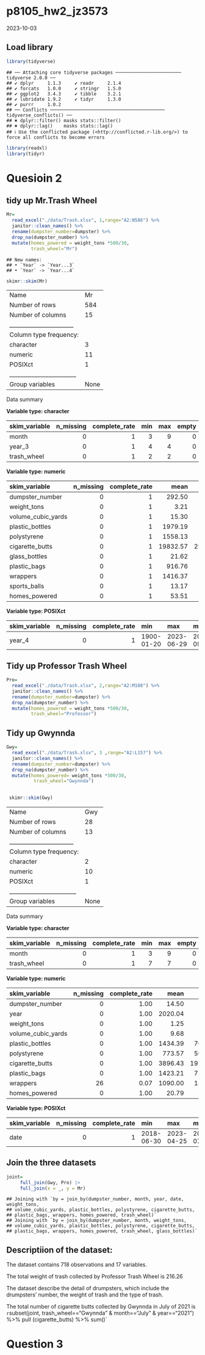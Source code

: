 p8105_hw2_jz3573
================
2023-10-03

## Load library

``` r
library(tidyverse)
```

    ## ── Attaching core tidyverse packages ──────────────────────── tidyverse 2.0.0 ──
    ## ✔ dplyr     1.1.3     ✔ readr     2.1.4
    ## ✔ forcats   1.0.0     ✔ stringr   1.5.0
    ## ✔ ggplot2   3.4.3     ✔ tibble    3.2.1
    ## ✔ lubridate 1.9.2     ✔ tidyr     1.3.0
    ## ✔ purrr     1.0.2     
    ## ── Conflicts ────────────────────────────────────────── tidyverse_conflicts() ──
    ## ✖ dplyr::filter() masks stats::filter()
    ## ✖ dplyr::lag()    masks stats::lag()
    ## ℹ Use the conflicted package (<http://conflicted.r-lib.org/>) to force all conflicts to become errors

``` r
library(readxl)
library(tidyr)
```

# Quesioin 2

## tidy up Mr.Trash Wheel

``` r
Mr=
  read_excel("./data/Trash.xlsx", 1,range="A2:N586") %>% 
  janitor::clean_names() %>% 
  rename(dumpster_number=dumpster) %>% 
  drop_na(dumpster_number) %>% 
  mutate(homes_powered = weight_tons *500/30,
         trash_wheel="Mr")
```

    ## New names:
    ## • `Year` -> `Year...3`
    ## • `Year` -> `Year...4`

``` r
skimr::skim(Mr)
```

|                                                  |      |
|:-------------------------------------------------|:-----|
| Name                                             | Mr   |
| Number of rows                                   | 584  |
| Number of columns                                | 15   |
| \_\_\_\_\_\_\_\_\_\_\_\_\_\_\_\_\_\_\_\_\_\_\_   |      |
| Column type frequency:                           |      |
| character                                        | 3    |
| numeric                                          | 11   |
| POSIXct                                          | 1    |
| \_\_\_\_\_\_\_\_\_\_\_\_\_\_\_\_\_\_\_\_\_\_\_\_ |      |
| Group variables                                  | None |

Data summary

**Variable type: character**

| skim_variable | n_missing | complete_rate | min | max | empty | n_unique | whitespace |
|:--------------|----------:|--------------:|----:|----:|------:|---------:|-----------:|
| month         |         0 |             1 |   3 |   9 |     0 |       13 |          0 |
| year_3        |         0 |             1 |   4 |   4 |     0 |       10 |          0 |
| trash_wheel   |         0 |             1 |   2 |   2 |     0 |        1 |          0 |

**Variable type: numeric**

| skim_variable      | n_missing | complete_rate |     mean |       sd |     p0 |     p25 |     p50 |      p75 |      p100 | hist  |
|:-------------------|----------:|--------------:|---------:|---------:|-------:|--------:|--------:|---------:|----------:|:------|
| dumpster_number    |         0 |             1 |   292.50 |   168.73 |   1.00 |  146.75 |  292.50 |   438.25 |    584.00 | ▇▇▇▇▇ |
| weight_tons        |         0 |             1 |     3.21 |     0.75 |   0.78 |    2.72 |    3.20 |     3.73 |      5.62 | ▁▃▇▃▁ |
| volume_cubic_yards |         0 |             1 |    15.30 |     1.36 |   7.00 |   15.00 |   15.00 |    15.00 |     20.00 | ▁▁▁▇▁ |
| plastic_bottles    |         0 |             1 |  1979.19 |  1060.37 | 210.00 | 1000.00 | 1900.00 |  2780.00 |   5960.00 | ▇▇▆▂▁ |
| polystyrene        |         0 |             1 |  1558.13 |  1230.65 |  48.00 |  555.00 | 1160.00 |  2400.00 |   6540.00 | ▇▃▂▁▁ |
| cigarette_butts    |         0 |             1 | 19832.57 | 29543.43 | 900.00 | 3900.00 | 6500.00 | 24000.00 | 310000.00 | ▇▁▁▁▁ |
| glass_bottles      |         0 |             1 |    21.62 |    16.05 |   0.00 |   10.00 |   18.00 |    30.00 |    110.00 | ▇▃▁▁▁ |
| plastic_bags       |         0 |             1 |   916.76 |   839.01 |  24.00 |  290.00 |  635.00 |  1242.00 |   3750.00 | ▇▃▂▁▁ |
| wrappers           |         0 |             1 |  1416.37 |   902.36 | 180.00 |  750.00 | 1100.00 |  1980.00 |   5085.00 | ▇▅▂▁▁ |
| sports_balls       |         0 |             1 |    13.17 |     9.56 |   0.00 |    6.00 |   11.00 |    18.25 |     56.00 | ▇▆▂▁▁ |
| homes_powered      |         0 |             1 |    53.51 |    12.51 |  13.00 |   45.33 |   53.25 |    62.17 |     93.67 | ▁▃▇▃▁ |

**Variable type: POSIXct**

| skim_variable | n_missing | complete_rate | min        | max        | median     | n_unique |
|:--------------|----------:|--------------:|:-----------|:-----------|:-----------|---------:|
| year_4        |         0 |             1 | 1900-01-20 | 2023-06-29 | 2018-09-01 |      356 |

## Tidy up Professor Trash Wheel

``` r
Pro=
  read_excel("./data/Trash.xlsx", 2,range="A2:M108") %>% 
  janitor::clean_names() %>% 
  rename(dumpster_number=dumpster) %>% 
  drop_na(dumpster_number) %>% 
  mutate(homes_powered = weight_tons *500/30,
         trash_wheel="Professor")
```

## Tidy up Gwynnda

``` r
Gwy=
  read_excel("./data/Trash.xlsx", 3 ,range="A2:L157") %>% 
  janitor::clean_names() %>% 
  rename(dumpster_number=dumpster) %>% 
  drop_na(dumpster_number) %>% 
  mutate(homes_powered= weight_tons *500/30,
          trash_wheel="Gwynnda") 
  

 skimr::skim(Gwy)
```

|                                                  |      |
|:-------------------------------------------------|:-----|
| Name                                             | Gwy  |
| Number of rows                                   | 28   |
| Number of columns                                | 13   |
| \_\_\_\_\_\_\_\_\_\_\_\_\_\_\_\_\_\_\_\_\_\_\_   |      |
| Column type frequency:                           |      |
| character                                        | 2    |
| numeric                                          | 10   |
| POSIXct                                          | 1    |
| \_\_\_\_\_\_\_\_\_\_\_\_\_\_\_\_\_\_\_\_\_\_\_\_ |      |
| Group variables                                  | None |

Data summary

**Variable type: character**

| skim_variable | n_missing | complete_rate | min | max | empty | n_unique | whitespace |
|:--------------|----------:|--------------:|----:|----:|------:|---------:|-----------:|
| month         |         0 |             1 |   3 |   9 |     0 |       12 |          0 |
| trash_wheel   |         0 |             1 |   7 |   7 |     0 |        1 |          0 |

**Variable type: numeric**

| skim_variable      | n_missing | complete_rate |    mean |      sd |      p0 |     p25 |     p50 |     p75 |    p100 | hist  |
|:-------------------|----------:|--------------:|--------:|--------:|--------:|--------:|--------:|--------:|--------:|:------|
| dumpster_number    |         0 |          1.00 |   14.50 |    8.23 |    1.00 |    7.75 |   14.50 |   21.25 |   28.00 | ▇▇▇▇▇ |
| year               |         0 |          1.00 | 2020.04 |    1.55 | 2018.00 | 2019.00 | 2020.00 | 2021.00 | 2023.00 | ▇▅▅▂▂ |
| weight_tons        |         0 |          1.00 |    1.25 |    0.52 |    0.63 |    1.00 |    1.15 |    1.28 |    3.19 | ▇▆▁▁▁ |
| volume_cubic_yards |         0 |          1.00 |    9.68 |    0.72 |    8.00 |   10.00 |   10.00 |   10.00 |   10.00 | ▂▁▁▁▇ |
| plastic_bottles    |         0 |          1.00 | 1434.39 |  701.99 |  103.00 | 1002.50 | 1200.00 | 1812.50 | 3450.00 | ▂▇▃▂▁ |
| polystyrene        |         0 |          1.00 |  773.57 |  561.53 |  200.00 |  335.00 |  750.00 |  940.00 | 3100.00 | ▇▅▁▁▁ |
| cigarette_butts    |         0 |          1.00 | 3896.43 | 1923.05 | 1800.00 | 2800.00 | 3250.00 | 4325.00 | 9600.00 | ▇▅▁▁▁ |
| plastic_bags       |         0 |          1.00 | 1423.21 |  739.86 |  180.00 | 1030.00 | 1350.00 | 1690.00 | 4200.00 | ▃▇▃▁▁ |
| wrappers           |        26 |          0.07 | 1090.00 |  155.56 |  980.00 | 1035.00 | 1090.00 | 1145.00 | 1200.00 | ▇▁▁▁▇ |
| homes_powered      |         0 |          1.00 |   20.79 |    8.63 |   10.50 |   16.58 |   19.17 |   21.38 |   53.17 | ▇▆▁▁▁ |

**Variable type: POSIXct**

| skim_variable | n_missing | complete_rate | min        | max        | median     | n_unique |
|:--------------|----------:|--------------:|:-----------|:-----------|:-----------|---------:|
| date          |         0 |             1 | 2018-06-30 | 2023-04-25 | 2020-07-08 |       28 |

## Join the three datasets

``` r
joint=
     full_join(Gwy, Pro) |>
     full_join(x = _, y = Mr)
```

    ## Joining with `by = join_by(dumpster_number, month, year, date, weight_tons,
    ## volume_cubic_yards, plastic_bottles, polystyrene, cigarette_butts,
    ## plastic_bags, wrappers, homes_powered, trash_wheel)`
    ## Joining with `by = join_by(dumpster_number, month, weight_tons,
    ## volume_cubic_yards, plastic_bottles, polystyrene, cigarette_butts,
    ## plastic_bags, wrappers, homes_powered, trash_wheel, glass_bottles)`

## Descriptiion of the dataset:

The dataset contains 718 observations and 17 variables.

The total weight of trash collected by Professor Trash Wheel is 216.26

The dataset describe the detail of drumpsters, which include the
drumpsters’ number, the weight of trash and the type of trash.

The total number of cigarette butts collected by Gwynnda in July of 2021
is `r`subset(joint, trash_wheel==“Gwynnda” & month==“July” &
year==“2021”) %\>% pull (cigarette_butts) %\>% sum()\`

# Question 3
